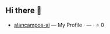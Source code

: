 ## Hi there 👋

<!--
**alancampos-ai/alancampos-ai** is a ✨ _special_ ✨ repository because its `README.md` (this file) appears on your GitHub profile.

Here are some ideas to get you started:

- 🔭 I’m currently working on ...
- 🌱 I’m currently learning ...
- 👯 I’m looking to collaborate on ...
- 🤔 I’m looking for help with ...
- 💬 Ask me about ...
- 📫 How to reach me: ...
- 😄 Pronouns: ...
- ⚡ Fun fact: ...
-->


<!--REPO-LIST:START-->
- [alancampos-ai](https://github.com/alancampos-ai/alancampos-ai) — My Profile · — · ⭐ 0
<!--REPO-LIST:END-->
